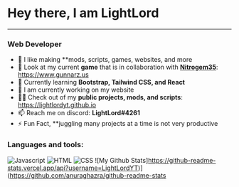 # Hey there, I am LightLord
___

### Web Developer

- 🔭 I like making **mods, scripts, games, websites, and more
- 👀 Look at my current **game** that is in collaboration with **[Nitrogem35](https://github.com/nitrogem35)**: https://www.gunnarz.us
- 🌱 Currently learning **Bootstrap, Tailwind CSS, and React**
- 🚧 I am currently working on my website 
- 👨‍💻 Check out of my **public projects, mods, and scripts**: https://lightlordyt.github.io
- 📫 Reach me on discord: **LightLord#4261**
- ⚡ Fun Fact, **juggling many projects at a time is not very productive

### Languages and tools:
![Javascript](https://developer.mozilla.org/en-US/docs/Web/JavaScript) ![HTML](https://www.w3.org/html/) ![CSS](https://www.w3schools.com/css/)
![My Github Stats]https://github-readme-stats.vercel.app/api?username=LightLordYT)](https://github.com/anuraghazra/github-readme-stats
